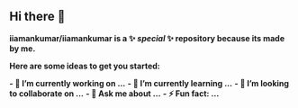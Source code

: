 ## Hi there 👋

**iiamankumar/iiamankumar is a ✨ _special_ ✨ repository because its made by me.**

**Here are some ideas to get you started:**

**- 🔭 I’m currently working on ...**
**- 🌱 I’m currently learning ...**
**- 👯 I’m looking to collaborate on ...**
**- 💬 Ask me about ...**
**- ⚡ Fun fact: ...**
  
